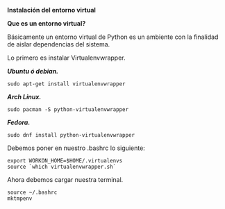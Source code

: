 
**Instalación del entorno virtual**

**Que es un entorno virtual?**

Básicamente un entorno virtual de Python es un ambiente con la finalidad de aislar dependencias del sistema.

Lo primero es instalar Virtualenvwrapper.

***Ubuntu ó debian.***

`sudo apt-get install virtualenvwrapper`

***Arch Linux.***

`sudo pacman -S python-virtualenvwrapper`

***Fedora.***

`sudo dnf install python-virtualenvwrapper`


Debemos poner en nuestro .bashrc lo siguiente:

```
export WORKON_HOME=$HOME/.virtualenvs
source `which virtualenvwrapper.sh`
```

Ahora debemos cargar nuestra terminal.

```
source ~/.bashrc
mktmpenv
```
